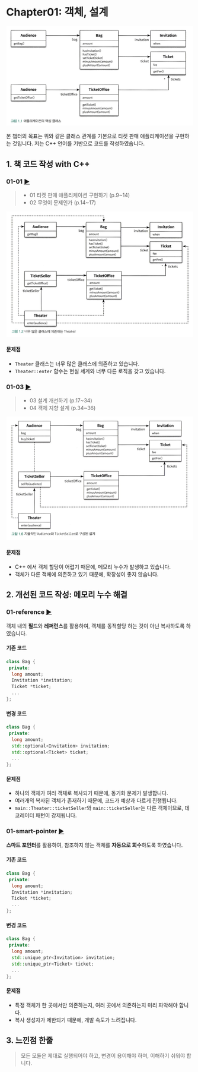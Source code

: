 # Chapter01: 객체, 설계

<img src="./img/fig-01.png" alt="figure-01" width="600"></img>

본 챕터의 목표는 위와 같은 클래스 관계를 기본으로 티켓 판매 애플리케이션을 구현하는 것입니다. 저는 C++ 언어를 기반으로 코드를 작성하였습니다.


## 1. 책 코드 작성 with C++
### 01-01 <a href="./01-01/README.md">▶️</a>
> - 01 티켓 판매 애플리케이션 구현하기 (p.9~14)
> - 02 무엇이 문제인가 (p.14~17)

<img src="./img/fig-01-01.png" alt="figure-01-01" width="600"></img>

#### 문제점
- `Theater` 클래스는 너무 많은 클래스에 의존하고 있습니다.
- `Theater::enter` 함수는 현실 세계와 너무 다른 로직을 갖고 있습니다.

### 01-03 <a href="./01-03/README.md">▶️</a>
> - 03 설계 개선하기 (p.17~34)
> - 04 객체 지향 설계 (p.34~36)

<img src="./img/fig-01-03.png" alt="figure-01-03" width="600"></img>

#### 문제점
- C++ 에서 객체 할당이 어렵기 때문에, 메모리 누수가 발생하고 있습니다.
- 객체가 다른 객체에 의존하고 있기 때문에, 확장성이 좋지 않습니다.


## 2. 개선된 코드 작성: 메모리 누수 해결
### 01-reference <a href="./01-reference/README.md">▶️</a>
객체 내의 **필드**와 **레퍼런스**를 활용하여, 객체를 동적할당 하는 것이 아닌 복사하도록 하였습니다.
#### 기존 코드
```c++
class Bag {
 private:
  long amount;
  Invitation *invitation;
  Ticket *ticket;
  ...
};
```
#### 변경 코드
```c++
class Bag {
 private:
  long amount;
  std::optional<Invitation> invitation;
  std::optional<Ticket> ticket;
  ...
};
```
#### 문제점
- 하나의 객체가 여러 객체로 복사되기 때문에, 동기화 문제가 발생합니다.
- 여러개의 복사된 객체가 존재하기 때문에, 코드가 예상과 다르게 진행됩니다.
- `main::Theater::ticketSeller`와 `main::ticketSeller`는 다른 객체이므로, 데코레이터 패턴이 강제됩니다.

### 01-smart-pointer <a href="./01-smart-pointer/README.md">▶️</a>
**스마트 포인터**를 활용하여, 참조하지 않는 객체를 **자동으로 회수**하도록 하였습니다.
#### 기존 코드
```c++
class Bag {
 private:
  long amount;
  Invitation *invitation;
  Ticket *ticket;
  ...
};
```
#### 변경 코드
```c++
class Bag {
 private:
  long amount;
  std::unique_ptr<Invitation> invitation;
  std::unique_ptr<Ticket> ticket;
  ...
};
```
#### 문제점
- 특정 객체가 한 곳에서만 의존하는지, 여러 곳에서 의존하는지 미리 파악해야 합니다.
- 복사 생성자가 제한되기 때문에, 개발 속도가 느려집니다.

## 3. 느낀점 한줄
> 모든 모듈은 제대로 실행되어야 하고, 변경이 용이해야 하며, 이해하기 쉬워야 합니다.
